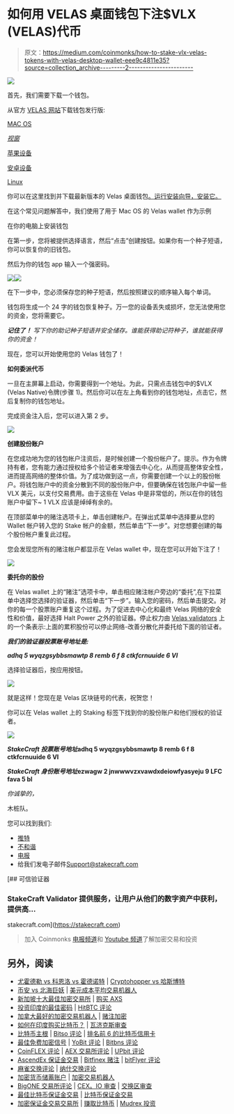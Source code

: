 # 如何用 VELAS 桌面钱包下注$VLX (VELAS)代币

> 原文：<https://medium.com/coinmonks/how-to-stake-vlx-velas-tokens-with-velas-desktop-wallet-eee9c4811e35?source=collection_archive---------2----------------------->

![](img/2a098d9e4d1aa189ed9b696639f23bda.png)

首先，我们需要下载一个钱包。

从官方 [VELAS 网站](https://velas.com/)下载钱包发行版:

[MAC OS](https://github.com/velas/JsWalletDesktop/releases/download/v1.0.44/Velas-desktop-wallet-1.0.44.dmg)

[*视窗*](https://github.com/velas/JsWalletDesktop/releases/download/v1.0.44/Velas-desktop-wallet-Setup-1.0.44.exe)

[苹果设备](https://apps.apple.com/us/app/velas-mobile-wallet/id1541032748)

[安卓设备](https://play.google.com/store/apps/details?id=com.velas.mobile_wallet)

[Linux](https://github.com/velas/JsWalletDesktop/releases/download/v1.0.44/Velas-desktop-wallet_1.0.44_amd64.snap)

你可以在这里找到并下载最新版本的 Velas 桌面钱包[。运行安装向导，安装它。](https://velas.com/)

在这个常见问题解答中，我们使用了用于 Mac OS 的 Velas wallet 作为示例

在你的电脑上安装钱包

在第一步，您将被提供选择语言，然后“点击”创建按钮。如果你有一个种子短语，你可以恢复你的旧钱包。

然后为你的钱包 app 输入一个强密码。

![](img/e196c56fd71c3b9212debe7604f25da7.png)![](img/40e552042149d757045015c4228b96f4.png)

在下一步中，您必须保存您的种子短语，然后按照建议的顺序输入每个单词。

钱包将生成一个 24 字的钱包恢复种子。万一您的设备丢失或损坏，您无法使用您的资金，您将需要它。

***记住了！*** *写下你的助记种子短语并安全储存。谁能获得助记符种子，谁就能获得你的资金！*

现在，您可以开始使用您的 Velas 钱包了！

**如何委派代币**

一旦在主屏幕上启动，你需要得到一个地址。为此，只需点击钱包中的$VLX (Velas Native)令牌(步骤 1)。然后你可以在左上角看到你的钱包地址，点击它，然后复制你的钱包地址。

完成资金注入后，您可以进入第 2 步。

![](img/713562471b24f120afdeeab45d03ab26.png)

**创建股份账户**

在您成功地为您的钱包帐户注资后，是时候创建一个股份帐户了。提示。作为令牌持有者，您有能力通过授权给多个验证者来增强去中心化，从而提高整体安全性，进而提高网络的整体价值。为了成功做到这一点，你需要创建一个以上的股份帐户。将钱包账户中的资金分散到不同的股份账户中，但要确保在钱包账户中留一些 VLX 美元，以支付交易费用。由于这些在 Velas 中是非常低的，所以在你的钱包账户中留下~ 1 VLX 应该是绰绰有余的。

在顶部菜单中的赌注选项卡上，单击创建帐户。在弹出式菜单中选择要从您的 Wallet 帐户转入您的 Stake 帐户的金额，然后单击“下一步”。对您想要创建的每个股份帐户重复此过程。

您会发现您所有的赌注帐户都显示在 Velas wallet 中，现在您可以开始下注了！

![](img/d558c0b5474d2b2a242250be795dee74.png)

**委托你的股份**

在 Velas wallet 上的“赌注”选项卡中，单击相应赌注帐户旁边的“委托”,在下拉菜单中选择您选择的验证器，然后单击“下一步”。输入您的密码，然后单击提交。对你的每一个股票账户重复这个过程。为了促进去中心化和最终 Velas 网络的安全性和价值，最好选择 Halt Power 之外的验证器。停止权力由 [Velas validators](https://velasvalidators.com/) 上的一个条表示:上面的累积股份可以停止网络-改善分散化并委托给下面的验证者。

***我们的验证器投票账号地址是:***

***adhq 5 wyqzgsybbsmawtp 8 remb 6 f 8 ctkfcrnuuide 6 VI***

选择验证器后，按应用按钮。

![](img/f40436812128268284e9d59df64e2068.png)

就是这样！您现在是 Velas 区块链号的代表，祝贺您！

你可以在 Velas wallet 上的 Staking 标签下找到你的股份账户和他们授权的验证者。

![](img/8d881be8579ec3f79b1ea632b8b0e38c.png)

***StakeCraft 投票账号地址*****adhq 5 wyqzgsybbsmawtp 8 remb 6 f 8 ctkfcrnuuide 6 VI**

***StakeCraft 身份账号地址*****ezwagw 2 jnwwwvzxvawdxdeiowfyasyeju 9 LFC fava 5 bl**

*你诚挚的，*

木桩队。

您可以找到我们:

*   [推特](https://twitter.com/stakecraft)
*   [不和谐](https://discord.gg/xkYnNYV4qH)
*   [电报](https://t.me/stakecraft)
*   给我们发电子邮件[Support@stakecraft.com](mailto:Support@stakecraft.com)

[](https://stakecraft.com) [## 可信验证器

### StakeCraft Validator 提供服务，让用户从他们的数字资产中获利，提供高…

stakecraft.com](https://stakecraft.com) 

> 加入 Coinmonks [电报频道](https://t.me/coincodecap)和 [Youtube 频道](https://www.youtube.com/c/coinmonks/videos)了解加密交易和投资

## 另外，阅读

*   [尤霍德勒 vs 科恩洛 vs 霍德诺特](/coinmonks/youhodler-vs-coinloan-vs-hodlnaut-b1050acde55a) | [Cryptohopper vs 哈斯博特](https://blog.coincodecap.com/cryptohopper-vs-haasbot)
*   [币安 vs 北海巨妖](https://blog.coincodecap.com/binance-vs-kraken) | [美元成本平均交易机器人](https://blog.coincodecap.com/pionex-dca-bot)
*   [新加坡十大最佳加密交易所](https://blog.coincodecap.com/crypto-exchange-in-singapore) | [购买 AXS](https://blog.coincodecap.com/buy-axs-token)
*   [投资印度的最佳密码](https://blog.coincodecap.com/best-crypto-to-invest-in-india-in-2021) | [HitBTC 评论](/coinmonks/hitbtc-review-c5143c5d53c2)
*   [加拿大最好的加密交易机器人](https://blog.coincodecap.com/5-best-crypto-trading-bots-in-canada) | [赌注加密](https://blog.coincodecap.com/staking-crypto)
*   [如何在印度购买比特币？](/coinmonks/buy-bitcoin-in-india-feb50ddfef94) | [瓦济克斯审查](/coinmonks/wazirx-review-5c811b074f5b)
*   [比特币主根](https://blog.coincodecap.com/bitcoin-taproot) | [Bitso 评论](https://blog.coincodecap.com/bitso-review) | [排名前 6 的比特币信用卡](/coinmonks/bitcoin-credit-card-bc8ab6f377c6)
*   [最佳免费加密信号](https://blog.coincodecap.com/free-crypto-signals) | [YoBit 评论](/coinmonks/yobit-review-175464162c62) | [Bitbns 评论](/coinmonks/bitbns-review-38256a07e161)
*   [CoinFLEX 评论](https://blog.coincodecap.com/coinflex-review) | [AEX 交易所评论](https://blog.coincodecap.com/aex-exchange-review) | [UPbit 评论](https://blog.coincodecap.com/upbit-review)
*   [AscendEx 保证金交易](https://blog.coincodecap.com/ascendex-margin-trading) | [Bitfinex 赌注](https://blog.coincodecap.com/bitfinex-staking) | [bitFlyer 评论](https://blog.coincodecap.com/bitflyer-review)
*   [麻雀交换评论](https://blog.coincodecap.com/sparrow-exchange-review) | [纳什交换评论](https://blog.coincodecap.com/nash-exchange-review)
*   [加密货币储蓄账户](/coinmonks/cryptocurrency-savings-accounts-be3bc0feffbf) | [加密交易机器人](https://blog.coincodecap.com/best-crypto-trading-bots)
*   [BigONE 交易所评论](/coinmonks/bigone-exchange-review-64705d85a1d4) | [CEX。IO 审查](https://blog.coincodecap.com/cex-io-review) | [交换区审查](/coinmonks/swapzone-review-crypto-exchange-data-aggregator-e0ad78e55ed7)
*   [最佳比特币保证金交易](/coinmonks/bitcoin-margin-trading-exchange-bcbfcbf7b8e3) | [比特币保证金交易](https://blog.coincodecap.com/bityard-margin-trading)
*   [加密保证金交易交易所](/coinmonks/crypto-margin-trading-exchanges-428b1f7ad108) | [赚取比特币](/coinmonks/earn-bitcoin-6e8bd3c592d9) | [Mudrex 投资](https://blog.coincodecap.com/mudrex-invest-review-the-best-way-to-invest-in-crypto)